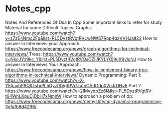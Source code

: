 # Notes_cpp
Notes And References Of Dsa In Cpp 
Some important links to refer for study Material for some Difficult Topics:
Graphs:
https://www.youtube.com/watch?v=s7zE4Nmc2Fg&list=PL5DyztRVgtRVLwNWS7Rpp4qzVVHJalt22
How to answer in Interviews your Approach:
https://www.freecodecamp.org/news/graph-algorithms-for-technical-interviews/
Trees:
https://www.youtube.com/watch?v=NkoJYz9kc_Y&list=PL5DyztRVgtRVQsDZIJKYLYOj9uX9yluNJ
How to answer in Interviews Your Approach:
https://www.freecodecamp.org/news/how-to-implement-binary-tree-algorithms-in-technical-interviews/
Dynamic Programming:
Part 1: https://www.youtube.com/watch?v=X-YFAauhP9Q&list=PL5DyztRVgtRVr1katnCAdGdp02nJrDHv6
Part 2: https://www.youtube.com/watch?v=2IMvyqpZz6I&list=PL5DyztRVgtRV-t64WnLKpuDjDbH7xNmnW
How to approach a problem of dp:
https://www.freecodecamp.org/news/demystifying-dynamic-programming-3efafb8d4296/
